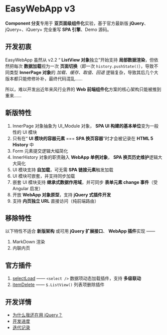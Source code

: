 # EasyWebApp v3


**Component 分支**专用于 **亚页面级组件化**实验，基于官方最新版 **jQuery**、jQuery+、iQuery+ 完全重写 **SPA 引擎**、Demo 源码。


## 开发初衷

EasyWebApp 虽然从 v2.2 “ **ListView 对象**独立”开始支持 **局部数据渲染**，但依然把每次 **数据加载**视为一次 **页面切换**（即一次 `history.pushState()`），导致不同类型 **InnerPage 对象**的 *加载、缓存、取值、回退* 逻辑复杂，导致其后几个大版本都只能修修补补，最终代码混乱……

所以，难以开发出近年来风行业界的 **Web 前端组件化**方案的核心架构只能被推到重来……


## 新版特性

 1. InnerPage 对象抽象为 UI_Module 对象， **SPA UI 构建的基本单位**变为一般性的 UI 模块
 2. 只有在“ **UI 模块的容器元素** === **SPA 换页容器**”时才会被记录在 **HTML 5 History** 中
 3. Form 元素提交逻辑大幅简化
 4. InnerHistory 对象的职责融入 **WebApp 单例对象**， **SPA 换页历史维护**逻辑大大简化
 5. UI 模块支持 **自加载**，可无需 **SPA 链接元素**触发加载
 6. UI 模块可嵌套，并支持同步加载
 7. 嵌套 UI 模块支持 **继承式数据作用域**，并可同步 **表单元素 change 事件**（受 Angular 启发）
 8. 开放 **WebApp 对象原型**，支持 **jQuery 式插件开发**
 9. 支持 **内页独立 URL** 直接访问（纯前端路由）


## 移除特性

以下特性不适合 **新版架构** 或可用 **jQuery 扩展接口**、 **WebApp 插件**实现 ——
 1. MarkDown 渲染
 2. 内联内页


## 官方插件

 1. [selectLoad](plugin/EWA_selectLoad.js) —— `<select />` 数据项动态加载插件，支持 **多级联动**
 2. [itemDelete](plugin/EWA_itemDelete.js) —— `$.ListView()` 列表项删除插件


## 开发详情

 - [为什么我还在用 jQuery？](jQueryLove.md)
 - [开发进度](http://git.oschina.net/Tech_Query/EasyWebApp/milestones/1)
 - [迭代记录](http://git.oschina.net/Tech_Query/EasyWebApp/commits/Component)